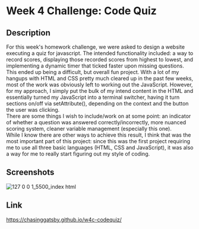 # Week 4 Challenge: Code Quiz
## Description
For this week's homework challenge, we were asked to design a website executing a quiz for javascript. The intended functionality included: a way to record scores, displaying those recorded scores from highest to lowest, and implementing a dynamic timer that ticked faster upon missing questions.
<br>
This ended up being a difficult, but overall fun project. With a lot of my hangups with HTML and CSS pretty much cleared up in the past few weeks, most of the work was obviously left to working out the JavaScript.
However, for my approach, I simply put the bulk of my intend content in the HTML and essentially turned my JavaScript into a terminal switcher, having it turn sections on/off via setAttribute(), depending on the context and the button the user was clicking.
<br>
There are some things I wish to include/work on at some point: an indicator of whether a question was answered correctly/incorrectly, more nuanced scoring system, cleaner variable management (especially this one).
<br>
While I know there are other ways to achieve this result, I think that was the most important part of this project: since this was the first project requiring me to use all three basic languages (HTML, CSS and JavaScript), it was also a way for me to really start figuring out my style of coding.

## Screenshots
![127 0 0 1_5500_index html](https://github.com/ChasingGatsby/w4c-codequiz/assets/139267337/03c017ca-c714-47ad-88c1-fd2a18a124e9)

## Link
https://chasinggatsby.github.io/w4c-codequiz/
